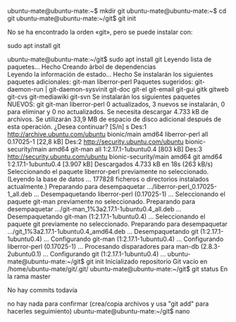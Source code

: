 ubuntu-mate@ubuntu-mate:~$ mkdir git
ubuntu-mate@ubuntu-mate:~$ cd git
ubuntu-mate@ubuntu-mate:~/git$ git init


No se ha encontrado la orden «git», pero se puede instalar con:


sudo apt install git

ubuntu-mate@ubuntu-mate:~/git$ sudo apt install git
Leyendo lista de paquetes... Hecho
Creando árbol de dependencias       
Leyendo la información de estado... Hecho
Se instalarán los siguientes paquetes adicionales:
  git-man liberror-perl
Paquetes sugeridos:
  git-daemon-run | git-daemon-sysvinit git-doc git-el git-email git-gui gitk
  gitweb git-cvs git-mediawiki git-svn
Se instalarán los siguientes paquetes NUEVOS:
  git git-man liberror-perl
0 actualizados, 3 nuevos se instalarán, 0 para eliminar y 0 no actualizados.
Se necesita descargar 4.733 kB de archivos.
Se utilizarán 33,9 MB de espacio de disco adicional después de esta operación.
¿Desea continuar? [S/n] s
Des:1 http://archive.ubuntu.com/ubuntu bionic/main amd64 liberror-perl all 0.17025-1 [22,8 kB]
Des:2 http://security.ubuntu.com/ubuntu bionic-security/main amd64 git-man all 1:2.17.1-1ubuntu0.4 [803 kB]
Des:3 http://security.ubuntu.com/ubuntu bionic-security/main amd64 git amd64 1:2.17.1-1ubuntu0.4 [3.907 kB]
Descargados 4.733 kB en 18s (263 kB/s)                                         
Seleccionando el paquete liberror-perl previamente no seleccionado.
(Leyendo la base de datos ... 177828 ficheros o directorios instalados actualmente.)
Preparando para desempaquetar .../liberror-perl_0.17025-1_all.deb ...
Desempaquetando liberror-perl (0.17025-1) ...
Seleccionando el paquete git-man previamente no seleccionado.
Preparando para desempaquetar .../git-man_1%3a2.17.1-1ubuntu0.4_all.deb ...
Desempaquetando git-man (1:2.17.1-1ubuntu0.4) ...
Seleccionando el paquete git previamente no seleccionado.
Preparando para desempaquetar .../git_1%3a2.17.1-1ubuntu0.4_amd64.deb ...
Desempaquetando git (1:2.17.1-1ubuntu0.4) ...
Configurando git-man (1:2.17.1-1ubuntu0.4) ...
Configurando liberror-perl (0.17025-1) ...
Procesando disparadores para man-db (2.8.3-2ubuntu0.1) ...
Configurando git (1:2.17.1-1ubuntu0.4) ...
ubuntu-mate@ubuntu-mate:~/git$ git init
Inicializado repositorio Git vacío en /home/ubuntu-mate/git/.git/
ubuntu-mate@ubuntu-mate:~/git$ git status
En la rama master

No hay commits todavía

no hay nada para confirmar (crea/copia archivos y usa "git add" para hacerles seguimiento)
ubuntu-mate@ubuntu-mate:~/git$ nano

